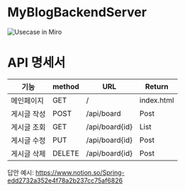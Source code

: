 # MyBlogBackendServer
![Usecase in Miro](https://user-images.githubusercontent.com/117057843/206074412-e14f2694-c4df-42e3-8546-5227bd6d029d.jpg)
# **API 명세서**

| 기능 | method | URL | Return |
| --- | --- | --- | --- |
| 메인페이지 | GET | / | index.html |
| 게시글 작성 | POST | /api/board | Post |
| 게시글 조회 | GET | /api/board{id} | List<Post> |
| 게시글 수정 | PUT | /api/board{id} | Post |
| 게시글 삭제 | DELETE | /api/board{id} | Post |

답안 예시: https://www.notion.so/Spring-edd2732a352e4f78a2b237cc75af6826
